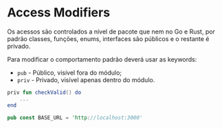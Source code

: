 # Access Modifiers

Os acessos são controlados a nível de pacote que nem no Go e Rust, por padrão classes, funções, enums, interfaces são públicos e o restante é privado.

Para modificar o comportamento padrão deverá usar as keywords:

* `pub` - Público, visível fora do módulo;
* `priv` - Privado, visível apenas dentro do módulo.

```kotlin
priv fun checkValid() do
    ...
end
```

```rust
pub const BASE_URL = 'http://localhost:3000'
```
